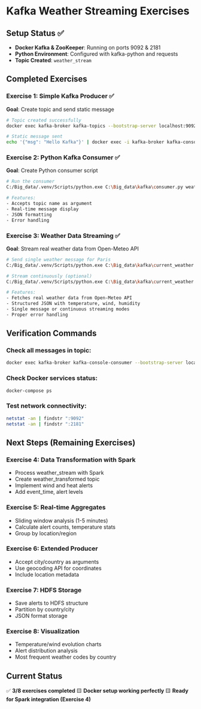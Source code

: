 # Kafka Weather Streaming Exercises

## Setup Status ✅
- **Docker Kafka & ZooKeeper**: Running on ports 9092 & 2181
- **Python Environment**: Configured with kafka-python and requests
- **Topic Created**: `weather_stream`

## Completed Exercises

### Exercise 1: Simple Kafka Producer ✅
**Goal**: Create topic and send static message
```bash
# Topic created successfully
docker exec kafka-broker kafka-topics --bootstrap-server localhost:9092 --list

# Static message sent
echo '{"msg": "Hello Kafka"}' | docker exec -i kafka-broker kafka-console-producer --bootstrap-server localhost:9092 --topic weather_stream
```

### Exercise 2: Python Kafka Consumer ✅
**Goal**: Create Python consumer script
```bash
# Run the consumer
C:/Big_data/.venv/Scripts/python.exe C:\Big_data\kafka\consumer.py weather_stream

# Features:
- Accepts topic name as argument
- Real-time message display
- JSON formatting
- Error handling
```

### Exercise 3: Weather Data Streaming ✅
**Goal**: Stream real weather data from Open-Meteo API
```bash
# Send single weather message for Paris
C:/Big_data/.venv/Scripts/python.exe C:\Big_data\kafka\current_weather.py 48.8566 2.3522

# Stream continuously (optional)
C:/Big_data/.venv/Scripts/python.exe C:\Big_data\kafka\current_weather.py 48.8566 2.3522 --stream --interval 30

# Features:
- Fetches real weather data from Open-Meteo API
- Structured JSON with temperature, wind, humidity
- Single message or continuous streaming modes
- Proper error handling
```

## Verification Commands

### Check all messages in topic:
```bash
docker exec kafka-broker kafka-console-consumer --bootstrap-server localhost:9092 --topic weather_stream --from-beginning --max-messages 10
```

### Check Docker services status:
```bash
docker-compose ps
```

### Test network connectivity:
```bash
netstat -an | findstr ":9092"
netstat -an | findstr ":2181"
```

## Next Steps (Remaining Exercises)

### Exercise 4: Data Transformation with Spark
- Process weather_stream with Spark
- Create weather_transformed topic
- Implement wind and heat alerts
- Add event_time, alert levels

### Exercise 5: Real-time Aggregates
- Sliding window analysis (1-5 minutes)
- Calculate alert counts, temperature stats
- Group by location/region

### Exercise 6: Extended Producer
- Accept city/country as arguments
- Use geocoding API for coordinates
- Include location metadata

### Exercise 7: HDFS Storage
- Save alerts to HDFS structure
- Partition by country/city
- JSON format storage

### Exercise 8: Visualization
- Temperature/wind evolution charts
- Alert distribution analysis
- Most frequent weather codes by country

## Current Status
✅ **3/8 exercises completed**
🟨 **Docker setup working perfectly**
🟨 **Ready for Spark integration (Exercise 4)**